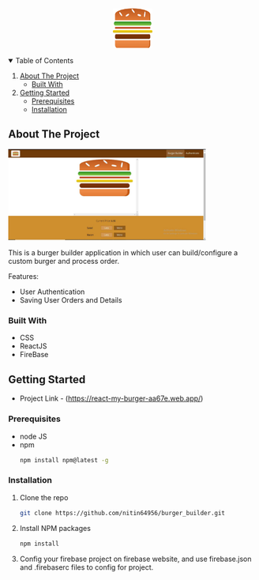 
<!-- PROJECT LOGO -->
<br />
<p align="center">
  <a href="https://react-my-burger-aa67e.web.app/">
    <img src="src/assets/images/burger-logo.png" alt="Logo" width="80" height="80">
  </a>

<!-- TABLE OF CONTENTS -->
<details open="open">
  <summary>Table of Contents</summary>
  <ol>
    <li>
      <a href="#about-the-project">About The Project</a>
      <ul>
        <li><a href="#built-with">Built With</a></li>
      </ul>
    </li>
    <li>
      <a href="#getting-started">Getting Started</a>
      <ul>
        <li><a href="#prerequisites">Prerequisites</a></li>
        <li><a href="#installation">Installation</a></li>
      </ul>
    </li>

  </ol>
</details>



<!-- ABOUT THE PROJECT -->
## About The Project

<a href="https://react-my-burger-aa67e.web.app/">
    <img src="src/assets/images/bb_image.jpg" alt="Logo" width="400">
</a>

<br/>

This is a burger builder application in which user can build/configure a custom burger and process order.

Features:
* User Authentication
* Saving User Orders and Details


### Built With

* CSS
* ReactJS
* FireBase


<!-- GETTING STARTED -->
## Getting Started

* Project Link - (https://react-my-burger-aa67e.web.app/)

### Prerequisites
* node JS
* npm
  ```sh
  npm install npm@latest -g
  ```

### Installation

1. Clone the repo
   ```sh
   git clone https://github.com/nitin64956/burger_builder.git
   ```
2. Install NPM packages
   ```sh
   npm install
   ```
3. Config your firebase project on firebase website, and use firebase.json and .firebaserc files to config for project.
  



